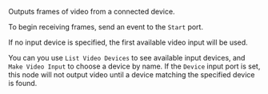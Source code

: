 Outputs frames of video from a connected device.

To begin receiving frames, send an event to the `Start` port.

If no input device is specified, the first available video input will be used.

You can you use `List Video Devices` to see available input devices, and `Make Video Input` to choose a device by name.  If the `Device` input port is set, this node will not output video until a device matching the specified device is found.
